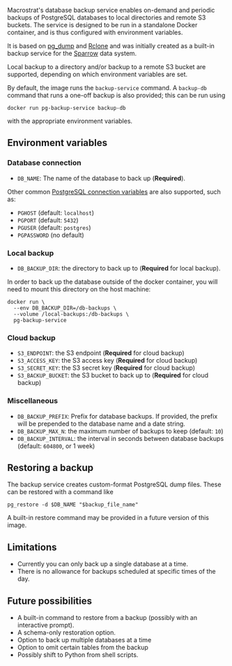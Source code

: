 Macrostrat's database backup service enables on-demand and periodic backups of
PostgreSQL databases to local directories and remote S3 buckets. The service
is designed to be run in a standalone Docker container, and is thus configured
with environment variables.

It is based on [pg_dump](https://www.postgresql.org/docs/current/app-pgdump.html)
and [Rclone](https://rclone.org) and was initially created as
a built-in backup service for the [Sparrow](https://sparrow-data.org) data system.

Local backup to a directory and/or backup to a remote S3 bucket
are supported, depending on which environment variables are set.

By default, the image runs the `backup-service` command. A
`backup-db` command that runs a one-off backup is also provided;
this can be run using
```
docker run pg-backup-service backup-db
```
with the appropriate environment variables.

## Environment variables
### Database connection

- `DB_NAME`: The name of the database to back up (**Required**).

Other common [PostgreSQL connection variables](https://www.postgresql.org/docs/current/libpq-envars.html)
are also supported, such as:

- `PGHOST` (default: `localhost`)
- `PGPORT` (default: `5432`)
- `PGUSER` (default: `postgres`)
- `PGPASSWORD` (no default)

### Local backup

- `DB_BACKUP_DIR`: the directory to back up to (**Required** for local backup).

In order to back up the database outside of the docker container, you will need to mount this directory on the host
machine:
```
docker run \
  --env DB_BACKUP_DIR=/db-backups \
  --volume /local-backups:/db-backups \
  pg-backup-service
```

### Cloud backup

- `S3_ENDPOINT`: the S3 endpoint (**Required** for cloud backup)
- `S3_ACCESS_KEY`: the S3 access key (**Required** for cloud backup)
- `S3_SECRET_KEY`: the S3 secret key (**Required** for cloud backup)
- `S3_BACKUP_BUCKET`: the S3 bucket to back up to (**Required** for cloud backup)

### Miscellaneous

- `DB_BACKUP_PREFIX`: Prefix for database backups. If provided, the prefix will be prepended to the database name and a date string.
- `DB_BACKUP_MAX_N`: the maximum number of backups to keep (default: `10`)
- `DB_BACKUP_INTERVAL`: the interval in seconds between database backups (default: `604800`, or 1 week)

## Restoring a backup

The backup service creates custom-format PostgreSQL dump files.
These can be restored with a command like
```
pg_restore -d $DB_NAME "$backup_file_name"
```
A built-in restore command may be provided in a future
version of this image.


## Limitations

- Currently you can only back up a single database at a time.
- There is no allowance for backups scheduled at specific
  times of the day.

## Future possibilities

- A built-in command to restore from a backup (possibly with an interactive prompt).
- A schema-only restoration option.
- Option to back up multiple databases at a time
- Option to omit certain tables from the backup
- Possibly shift to Python from shell scripts.
